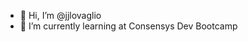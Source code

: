 - 👋 Hi, I’m @jjlovaglio
- 🌱 I’m currently learning at Consensys Dev Bootcamp


<!---
jjlovaglio/jjlovaglio is a ✨ special ✨ repository because its `README.md` (this file) appears on your GitHub profile.
You can click the Preview link to take a look at your changes.
--->
